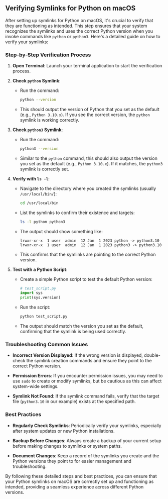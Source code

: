 ## Verifying Symlinks for Python on macOS

After setting up symlinks for Python on macOS, it's crucial to verify that they are functioning as intended. This step ensures that your system recognizes the symlinks and uses the correct Python version when you invoke commands like `python` or `python3`. Here's a detailed guide on how to verify your symlinks:

### Step-by-Step Verification Process

1. **Open Terminal**: Launch your terminal application to start the verification process.

2. **Check `python` Symlink**:
   - Run the command:
     ```bash
     python --version
     ```
   - This should output the version of Python that you set as the default (e.g., `Python 3.10.x`). If you see the correct version, the `python` symlink is working correctly.

3. **Check `python3` Symlink**:
   - Run the command:
     ```bash
     python3 --version
     ```
   - Similar to the `python` command, this should also output the version you set as the default (e.g., `Python 3.10.x`). If it matches, the `python3` symlink is correctly set.

4. **Verify with `ls -l`**:
   - Navigate to the directory where you created the symlinks (usually `/usr/local/bin/`):
     ```bash
     cd /usr/local/bin
     ```
   - List the symlinks to confirm their existence and targets:
     ```bash
     ls -l python python3
     ```
   - The output should show something like:
     ```
     lrwxr-xr-x  1 user  admin  12 Jan  1 2023 python -> python3.10
     lrwxr-xr-x  1 user  admin  12 Jan  1 2023 python3 -> python3.10
     ```
   - This confirms that the symlinks are pointing to the correct Python version.

5. **Test with a Python Script**:
   - Create a simple Python script to test the default Python version:
     ```python
     # test_script.py
     import sys
     print(sys.version)
     ```
   - Run the script:
     ```bash
     python test_script.py
     ```
   - The output should match the version you set as the default, confirming that the symlink is being used correctly.

### Troubleshooting Common Issues

- **Incorrect Version Displayed**: If the wrong version is displayed, double-check the symlink creation commands and ensure they point to the correct Python version.

- **Permission Errors**: If you encounter permission issues, you may need to use `sudo` to create or modify symlinks, but be cautious as this can affect system-wide settings.

- **Symlink Not Found**: If the symlink command fails, verify that the target file (`python3.10` in our example) exists at the specified path.

### Best Practices

- **Regularly Check Symlinks**: Periodically verify your symlinks, especially after system updates or new Python installations.

- **Backup Before Changes**: Always create a backup of your current setup before making changes to symlinks or system paths.

- **Document Changes**: Keep a record of the symlinks you create and the Python versions they point to for easier management and troubleshooting.

By following these detailed steps and best practices, you can ensure that your Python symlinks on macOS are correctly set up and functioning as intended, providing a seamless experience across different Python versions.

